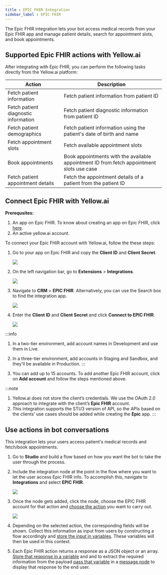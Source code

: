 ```yaml
---
title : EPIC FHIR Integration
sidebar_label : EPIC FHIR
---
```


The Epic FHIR integration lets your bot access medical records from your Epic FHIR app and manage patient details, search for appointment slots, and book appointments.


## Supported Epic FHIR actions with Yellow.ai

After integrating with Epic FHIR, you can perform the following tasks directly from the Yellow.ai platform:

| Action| Description | 
| -------- | -------- |
| Fetch patient information | Fetch patient information from patient ID     | 
|Fetch patient diagnostic information| Fetch patient diagnostic information from patient ID|
|Fetch patient demographics| Fetch patient information using the patient's date of birth and name|
|Fetch appointment slots|Fetch available appointment slots|
|Book appointments|Book appointments with the available appointment ID from fetch appointment slots use case|
Fetch patient appointment details| Fetch the appointment details of a patient from the patient ID|

## Connect Epic FHIR with Yellow.ai

**Prerequsites:**

1. An app on Epic FHIR. To know about creating an app on Epic FHIR, click [here](https://fhir.epic.com/Documentation?docId=epiconfhirrequestprocess).
2. An active yellow.ai account.

To connect your Epic FHIR account with Yellow.ai, follow the these steps:

1. Go to your app on Epic FHIR and copy the **Client ID** and **Client Secret**.

   ![](https://i.imgur.com/MGxkK8J.png)


2. On the left navigation bar, go to **Extensions** > **Integrations**.

   ![](https://i.imgur.com/JagYT5w.png)

3. Navigate to **CRM** > **EPIC FHIR**. Alternatively, you can use the Search box to find the integration app.

   ![](https://i.imgur.com/nnlaQQJ.png)

4. Enter the **Client ID** and **Client Secret** and click **Connect to EPIC FHIR**.

   ![](https://i.imgur.com/uZL82XT.png)
   
:::info
1. In a two-tier environment, add account names in Development and use them in Live.
2. In a three-tier environment, add accounts in Staging and Sandbox, and they'll be available in Production.
:::

5. You can add up to 15 accounts. To add another Epic FHIR account, click on **Add account** and follow the steps mentioned above. 


:::note 
1. Yellow.ai does not store the client’s credentials. We use the OAuth 2.0 approach to integrate with the client’s **Epic FHIR** account. 
2. This integration supports the STU3 version of API, so the  APIs based on the clients' use cases should be added while creating the **Epic** app.
:::

## Use actions in bot conversations

This integration lets your users access patient's medical records and fetch/book appointments.

1. Go to **Studio** and build a flow based on how you want the bot to take the user through the process.
2. Include the integration node at the point in the flow where you want to let the user access Epic FHIR info. To accomplish this, navigate to **Integrations** and select **EPIC FHIR**.

     ![](https://i.imgur.com/HlhkU2S.png)


3. Once the node gets added, click the node, choose the EPIC FHIR account for that action and [choose the action](#supported-epic-fhir-actions-with-yellowai) you want to carry out.

   ![](https://i.imgur.com/KMIIA9d.png)

4. Depending on the selected action, the corresponding fields will be shown. Collect this information as input from users by constructing a flow accordingly and [store the input in variables](https://docs.yellow.ai/docs/platform_concepts/studio/build/bot-variables#41-store-data-in-variables). These variables will then be used in this context.
5. Each Epic FHIR action returns a response as a JSON object or an array. [Store that response in a variable](https://docs.yellow.ai/docs/platform_concepts/studio/build/bot-variables#41-store-data-in-variables) and and to extract the required information from the payload [pass that variable](https://docs.yellow.ai/docs/platform_concepts/studio/build/bot-variables#42-retrieve-data-from-variables) in a [message node](https://docs.yellow.ai/docs/platform_concepts/studio/build/nodes/message-nodes) to display that response to the end user.
